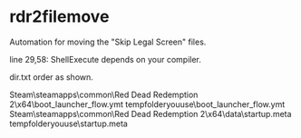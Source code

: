 # rdr2filemove
Automation for moving the "Skip Legal Screen" files.

line 29,58: ShellExecute depends on your compiler.

dir.txt order as shown.

Steam\steamapps\common\Red Dead Redemption 2\x64\boot_launcher_flow.ymt 
tempfolderyouuse\boot_launcher_flow.ymt 
Steam\steamapps\common\Red Dead Redemption 2\x64\data\startup.meta 
tempfolderyouuse\startup.meta 
